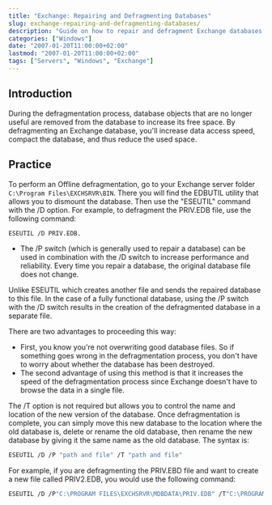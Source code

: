 ```yaml
---
title: "Exchange: Repairing and Defragmenting Databases"
slug: exchange-repairing-and-defragmenting-databases/
description: "Guide on how to repair and defragment Exchange databases to improve performance and reduce storage space."
categories: ["Windows"]
date: "2007-01-20T11:00:00+02:00"
lastmod: "2007-01-20T11:00:00+02:00"
tags: ["Servers", "Windows", "Exchange"]
---
```


## Introduction

During the defragmentation process, database objects that are no longer useful are removed from the database to increase its free space. By defragmenting an Exchange database, you'll increase data access speed, compact the database, and thus reduce the used space.

## Practice

To perform an Offline defragmentation, go to your Exchange server folder `C:\Program Files\EXCHSRVR\BIN`. There you will find the EDBUTIL utility that allows you to dismount the database.
Then use the "ESEUTIL" command with the /D option. For example, to defragment the PRIV.EDB file, use the following command:

```bash
ESEUTIL /D PRIV.EDB.
```

- The /P switch (which is generally used to repair a database) can be used in combination with the /D switch to increase performance and reliability. Every time you repair a database, the original database file does not change.

Unlike ESEUTIL which creates another file and sends the repaired database to this file. In the case of a fully functional database, using the /P switch with the /D switch results in the creation of the defragmented database in a separate file.

There are two advantages to proceeding this way:

- First, you know you're not overwriting good database files. So if something goes wrong in the defragmentation process, you don't have to worry about whether the database has been destroyed.
- The second advantage of using this method is that it increases the speed of the defragmentation process since Exchange doesn't have to browse the data in a single file.

The /T option is not required but allows you to control the name and location of the new version of the database. Once defragmentation is complete, you can simply move this new database to the location where the old database is, delete or rename the old database, then rename the new database by giving it the same name as the old database.
The syntax is:

```bash
ESEUTIL /D /P "path and file" /T "path and file"
```

For example, if you are defragmenting the PRIV.EBD file and want to create a new file called PRIV2.EDB, you would use the following command:

```bash
ESEUTIL /D /P"C:\PROGRAM FILES\EXCHSRVR\MDBDATA\PRIV.EDB" /T"C:\PROGRAM FILES\EXCHSRVR\MDBDATA\PRIV2.MDB"
```
